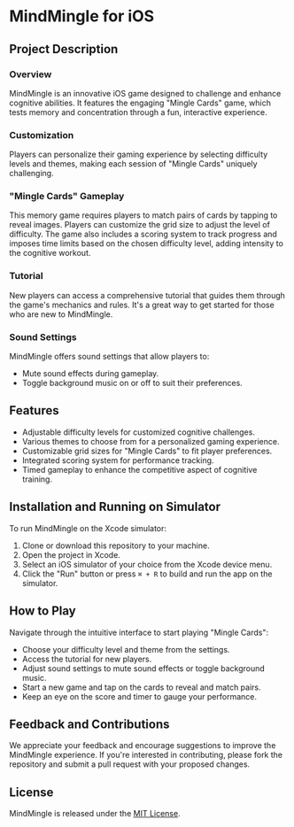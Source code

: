 # MindMingle for iOS

## Project Description

### Overview
MindMingle is an innovative iOS game designed to challenge and enhance cognitive abilities. It features the engaging "Mingle Cards" game, which tests memory and concentration through a fun, interactive experience.

### Customization
Players can personalize their gaming experience by selecting difficulty levels and themes, making each session of "Mingle Cards" uniquely challenging.

### "Mingle Cards" Gameplay
This memory game requires players to match pairs of cards by tapping to reveal images. Players can customize the grid size to adjust the level of difficulty. The game also includes a scoring system to track progress and imposes time limits based on the chosen difficulty level, adding intensity to the cognitive workout.

### Tutorial
New players can access a comprehensive tutorial that guides them through the game's mechanics and rules. It's a great way to get started for those who are new to MindMingle.

### Sound Settings
MindMingle offers sound settings that allow players to:
- Mute sound effects during gameplay.
- Toggle background music on or off to suit their preferences.

## Features
- Adjustable difficulty levels for customized cognitive challenges.
- Various themes to choose from for a personalized gaming experience.
- Customizable grid sizes for "Mingle Cards" to fit player preferences.
- Integrated scoring system for performance tracking.
- Timed gameplay to enhance the competitive aspect of cognitive training.

## Installation and Running on Simulator
To run MindMingle on the Xcode simulator:

1. Clone or download this repository to your machine.
2. Open the project in Xcode.
3. Select an iOS simulator of your choice from the Xcode device menu.
4. Click the "Run" button or press `⌘ + R` to build and run the app on the simulator.

## How to Play
Navigate through the intuitive interface to start playing "Mingle Cards":
- Choose your difficulty level and theme from the settings.
- Access the tutorial for new players.
- Adjust sound settings to mute sound effects or toggle background music.
- Start a new game and tap on the cards to reveal and match pairs.
- Keep an eye on the score and timer to gauge your performance.

## Feedback and Contributions
We appreciate your feedback and encourage suggestions to improve the MindMingle experience. If you're interested in contributing, please fork the repository and submit a pull request with your proposed changes.

## License
MindMingle is released under the [MIT License](LICENSE.md).

